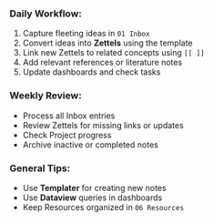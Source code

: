 

### Daily Workflow:
1. Capture fleeting ideas in `01 Inbox`  
2. Convert ideas into **Zettels** using the template  
3. Link new Zettels to related concepts using `[[ ]]`  
4. Add relevant references or literature notes  
5. Update dashboards and check tasks  

### Weekly Review:
- Process all Inbox entries  
- Review Zettels for missing links or updates  
- Check Project progress  
- Archive inactive or completed notes

### General Tips:
- Use **Templater** for creating new notes  
- Use **Dataview** queries in dashboards  
- Keep Resources organized in `06 Resources`